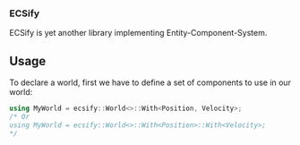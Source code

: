 ### ECSify

ECSify is yet another library implementing Entity-Component-System.

## Usage
To declare a world, first we have to define a set of components to use in our world:
```C++
using MyWorld = ecsify::World<>::With<Position, Velocity>;
/* Or
using MyWorld = ecsify::World<>::With<Position>::With<Velocity>;
*/
```